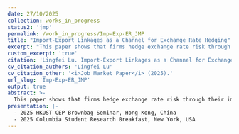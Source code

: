 ```yaml
---
date: 27/10/2025
collection: works_in_progress
status2: 'jmp'
permalink: /work_in_progress/Imp-Exp-ER_JMP
title: "Import-Export Linkages as a Channel for Exchange Rate Hedging"
excerpt: "This paper shows that firms hedge exchange rate risk through their import–export linkages. Using Chinese customs micro data, I document that exchange rate shocks from import origins and export markets have opposite effects on export growth, and that these elasticities are markedly attenuated for two-way traders. Moreover, greater overlap between a firm's supplier and destination portfolios further dampens the shock transmission. I develop a tractable trade model with pricing-to-market exports and global sourcing of inputs. Multilateral currency covariance and firm network shares jointly shape exposure of price competitiveness and cost channels. For risk averse firms under mean–variance trade-off, exchange rate uncertainty creates risk-adjusted pricing premia and reallocates firms' import shares toward currencies that offset revenue exposure. I also provide counterfactual experiments to illustrate how natural hedging works in alternative trade structure and exchange rate environments."
custom_excerpt: 'true'
citation: 'Lingfei Lu. Import-Export Linkages as a Channel for Exchange Rate Hedging;  <i>Job Market Paper</i> (2025).'
cv_citation_authors: 'Lingfei Lu'
cv_citation_other: '<i>Job Market Paper</i> (2025).'
url_slug: 'Imp-Exp-ER_JMP'
output: true
abstract: >-
  This paper shows that firms hedge exchange rate risk through their import–export linkages. Using Chinese customs micro data, I document that exchange rate shocks from import origins and export markets have opposite effects on export growth, and that these elasticities are markedly attenuated for two-way traders. Moreover, greater overlap between a firm's supplier and destination portfolios further dampens the shock transmission. I develop a tractable trade model with pricing-to-market exports and global sourcing of inputs. Multilateral currency covariance and firm network shares jointly shape exposure of price competitiveness and cost channels. For risk averse firms under mean–variance trade-off, exchange rate uncertainty creates risk-adjusted pricing premia and reallocates firms' import shares toward currencies that offset revenue exposure. I also provide counterfactual experiments to illustrate how natural hedging works in alternative trade structure and exchange rate environments.
presentation: |-
  - 2025 HKUST CEP Brownbag Seminar, Hong Kong, China
  - 2025 Columbia Student Research Breakfast, New York, USA
---
```


